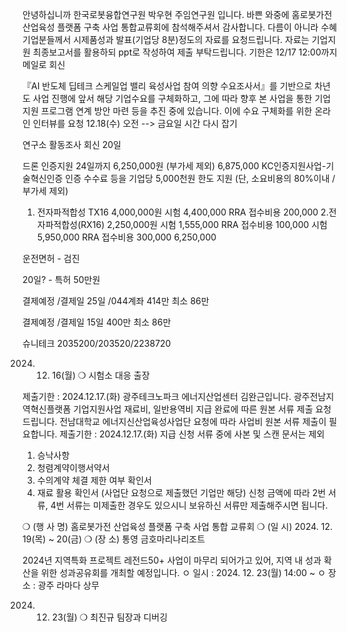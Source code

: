 
안녕하십니까 한국로봇융합연구원 박우현 주임연구원 입니다.
바쁜 와중에 홈로봇가전 산업육성 플랫폼 구축 사업 통합교류회에 참석해주셔서 감사합니다.
다름이 아니라 수혜기업분들께서 시제품성과 발표(기업당 8분)정도의 자료를 요청드립니다.
자료는 기업지원 최종보고서를 활용하되 ppt로 작성하여 제출 부탁드립니다.
기한은 12/17 12:00까지 메일로 회신



『AI 반도체 딥테크 스케일업 밸리 육성사업 참여 의향 수요조사서』를 기반으로 
차년도 사업 진행에 앞서 해당 기업수요를 구체화하고, 그에 따라 향후 본 사업을 통한 
기업 지원 프로그램 연계 방안 마련 등을 추진 중에 있습니다.
이에 수요 구체화를 위한 온라인 인터뷰를 요청
12.18(수) 오전   --> 금요일 시간 다시 잡기



연구소 활동조사 회신 20일


드론 인증지원 24일까지  6,250,000원 (부가세 제외) 6,875,000
KC인증지원사업-기술혁신인증
인증 수수료 등을 기업당 5,000천원 한도 지원
     (단, 소요비용의 80%이내 / 부가세 제외)

1. 전자파적합성 TX16 4,000,000원    시험 4,400,000  RRA 접수비용  200,000
2.전자파적합성(RX16) 2,250,000원    시험 1,555,000  RRA 접수비용  100,000
                                   시험  5,950,000  RRA 접수비용  300,000      6,250,000

   

운전면허 - 검진


20일? - 특허
50만원

결제예정 /결제일 25일 /044계좌
414만
최소 86만


결제예정 /결제일 15일
400만
최소 86만


슈니테크
2035200/203520/2238720



2024. 12. 16(월)
❍ 시험소 대응 출장


제출기한 : 2024.12.17.(화)
광주테크노파크 에너지산업센터 김완근입니다.
광주전남지역혁신플랫폼 기업지원사업
재료비, 일반용역비 지급 완료에 따른 원본 서류 제출 요청드립니다.
전남대학교 에너지신산업육성사업단 요청에 따라 사업비 원본 서류 제출이 필요합니다.
제출기한 : 2024.12.17.(화)
지급 신청 서류 중에 사본 및 스캔 문서는 제외
1. 승낙사항
2. 청렴계약이행서약서
3. 수의계약 체결 제한 여부 확인서
4. 재료 활용 확인서 (사업단 요청으로 제출했던 기업만 해당)
신청 금액에 따라 2번 서류, 4번 서류는 미제출한 경우도 있으시니 보유하신 서류만 제출해주시면 됩니다.




❍ (행 사 명) 홈로봇가전 산업육성 플랫폼 구축 사업 통합 교류회
❍ (일 시) 2024. 12. 19(목) ~ 20(금)
❍ (장 소) 통영 금호마리나리조트


2024년 지역특화 프로젝트 레전드50+ 사업이 마무리 되어가고 있어, 지역 내 성과 확산을 위한 성과공유회를 개최할 예정입니다.
ㅇ 일시 : 2024. 12. 23(월) 14:00 ~ 
ㅇ 장소 : 광주 라마다 상무


2024. 12. 23(월)
❍ 최진규 팀장과 디버깅



